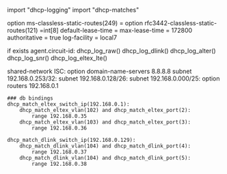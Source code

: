 import "dhcp-logging"
import "dhcp-matches"

option ms-classless-static-routes(249) = option rfc3442-classless-static-routes(121) =int[8]
default-lease-time = max-lease-time = 172800
authoritative = true
log-facility = local7

if exists agent.circuit-id:
	dhcp_log_raw()
	dhcp_log_dlink()
	dhcp_log_alter()
	dhcp_log_snr()
	dhcp_log_eltex_lte()

shared-network ISC:
	option domain-name-servers 8.8.8.8
	subnet 192.168.0.253/32:
	subnet 192.168.0.128/26:
	subnet 192.168.0.000/25:
		option routers 192.168.0.1

	### db bindings
	dhcp_match_eltex_switch_ip(192.168.0.1):
		dhcp_match_eltex_vlan(102) and dhcp_match_eltex_port(2):
			range 192.168.0.35
		dhcp_match_eltex_vlan(103) and dhcp_match_eltex_port(3):
			range 192.168.0.36

	dhcp_match_dlink_switch_ip(192.168.0.129):
		dhcp_match_dlink_vlan(104) and dhcp_match_dlink_port(4):
			range 192.168.0.37
		dhcp_match_dlink_vlan(104) and dhcp_match_dlink_port(5):
			range 192.168.0.38
